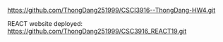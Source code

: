 https://github.com/ThongDang251999/CSCI3916--ThongDang-HW4.git

REACT website deployed:  https://github.com/ThongDang251999/CSC3916_REACT19.git
